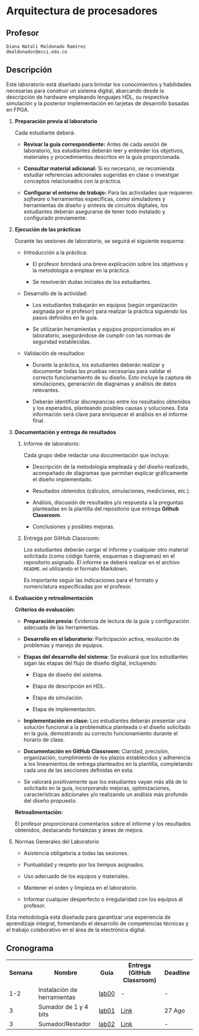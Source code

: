 # Arquitectura de procesadores

## Profesor
```
Diana Natali Maldonado Ramírez
dmaldonador@ecci.edu.co
```

## Descripción 

Este laboratorio está diseñado para brindar los conocimientos y habilidades necesarias para construir un sistema digital, abarcando desde la descripción de hardware empleando lenguajes HDL, su respectiva simulación y la posterior implementación en tarjetas de desarrollo basadas en FPGA.


1. **Preparación previa al laboratorio**

    Cada estudiante deberá:

    * **Revisar la guía correspondiente:** Antes de cada sesión de laboratorio, los estudiantes deberán leer y entender los objetivos, materiales y procedimientos descritos en la guía proporcionada.

    * **Consultar material adicional:** Si es necesario, se recomienda estudiar referencias adicionales sugeridas en clase o investigar conceptos relacionados con la práctica.

    * **Configurar el entorno de trabajo:** Para las actividades que requieren *software* o herramientas específicas, como simuladores y herramientas de diseño y síntesis de circuitos digitales, los estudiantes deberán asegurarse de tener todo instalado y configurado previamente.

2. **Ejecución de las prácticas**

    Durante las sesiones de laboratorio, se seguirá el siguiente esquema:

    * Introducción a la práctica:

      * El profesor brindará una breve explicación sobre los objetivos y la metodología a emplear en la práctica.

      * Se resolverán dudas iniciales de los estudiantes.

    * Desarrollo de la actividad:

      * Los estudiantes trabajarán en equipos (según organización asignada por el profesor) para realizar la práctica siguiendo los pasos definidos en la guía.

      * Se utilizarán herramientas y equipos proporcionados en el laboratorio, asegurándose de cumplir con las normas de seguridad establecidas.

    * Validación de resultados:

      * Durante la práctica, los estudiantes deberán realizar y documentar todas las pruebas necesarias para validar el correcto funcionamiento de su diseño. Esto incluye la captura de simulaciones, generación de diagramas y análisis de datos relevantes.

      * Deberán identificar discrepancias entre los resultados obtenidos y los esperados, planteando posibles causas y soluciones. Esta información será clave para enriquecer el análisis en el informe final.

3. **Documentación y entrega de resultados**

   1. Informe de laboratorio:

      Cada grupo debe redactar una documentación que incluya:

      * Descripción de la metodología empleada y del diseño realizado, acompañado de diagramas que permitan explicar gráficamente el diseño implementado. 

      * Resultados obtenidos (cálculos, simulaciones, mediciones, etc.).

      * Análisis, discusión de resultados y/o respuesta a la preguntas planteadas en la plantilla del repositorio que entrega **Github Classroom**.

      * Conclusiones y posibles mejoras.

    2. Entrega por GitHub Classroom:

        Los estudiantes deberán cargar el informe y cualquier otro material solicitado (como código fuente, esquemas o diagramas) en el repositorio asignado. El informe se deberá realizar en el archivo ```README.md``` utilizando el formato Markdown.

        Es importante seguir las indicaciones para el formato y nomenclatura especificadas por el profesor.

4. **Evaluación y retroalimentación**

    **Criterios de evaluación:**

    * **Preparación previa:** Evidencia de lectura de la guía y configuración adecuada de las herramientas.

    * **Desarrollo en el laboratorio:** Participación activa, resolución de problemas y manejo de equipos.

    * **Etapas del desarrollo del sistema:** Se evaluará que los estudiantes sigan las etapas del flujo de diseño digital, incluyendo:

      * Etapa de diseño del sistema.

      * Etapa de descripción en HDL.

      * Etapa de simulación.

      * Etapa de implementación.

    * **Implementación en clase:** Los estudiantes deberán presentar una solución funcional a la problemática planteada o el diseño solicitado en la guía, demostrando su correcto funcionamiento durante el horario de clase.

    * **Documentación en GitHub Classroom:** Claridad, precisión, organización, cumplimiento de los plazos establecidos y adherencia a los lineamientos de entrega planteados en la plantilla, completando cada una de las secciones definidas en esta.

    * Se valorará positivamente que los estudiantes vayan más allá de lo solicitado en la guía, incorporando mejoras, optimizaciones, características adicionales y/o realizando un análisis más profundo del diseño propuesto.

    **Retroalimentación:**

      El profesor proporcionará comentarios sobre el informe y los resultados obtenidos, destacando fortalezas y áreas de mejora.

5. Normas Generales del Laboratorio

    * Asistencia obligatoria a todas las sesiones.

    * Puntualidad y respeto por los tiempos asignados.

    * Uso adecuado de los equipos y materiales.

    * Mantener el orden y limpieza en el laboratorio.

    * Informar cualquier desperfecto o irregularidad con los equipos al profesor.

Esta metodología está diseñada para garantizar una experiencia de aprendizaje integral, fomentando el desarrollo de competencias técnicas y el trabajo colaborativo en el área de la electrónica digital.


<!-- 
### Laboratorios

1. [Sumador de 1 bit](./laboratorios/1_sum1b/README.md).

2. [Sumador de 4 bits](./laboratorios/2_sum4b/README.md).

3. [Multiplicador](./laboratorios/3_multiplicador/README.md).

4. [Restador](./laboratorios/4_restador/README.md).

5. [BCD a 7 segmentos](./laboratorios/5_BCD2Sseg/README.md).

6. [ALU](./laboratorios/6_ALU/README.md). -->



## Cronograma

<table>
  <tr>
    <th>Semana</th>
    <th>Nombre</th>
    <th>Guía</th>
    <th>Entrega (GitHub Classroom)</th>
    <th>Deadline</th>
  </tr>
  <tr>
    <td>1-2</td>
    <td>Instalación de herramientas</td>
    <td><a href="/labs/00_lab00/README.md">lab00</a></td>
    <td>-</td>
    <td>-</td>
  </tr>
  <tr>
    <td>3</td>
    <td>Sumador de 1 y 4 bits</td>
    <td><a href="/labs/01_lab01/README.md">lab01</a></td>
    <td><a href="https://classroom.github.com/a/y1R7emVb">Link</a></td>
    <td>27 Ago</td>
  </tr>
  <tr>
    <td>3</td>
    <td>Sumador/Restador</td>
    <td><a href="/labs/02_lab02/README.md">lab02</a></td>
    <td><a href="https://classroom.github.com/a/7_AJfYY-">Link</a></td>
    <td>-</td>
  </tr>
  